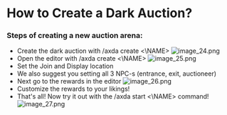 # How to Create a Dark Auction?

### Steps of creating a new auction arena:
- Create the dark auction with /axda create <\NAME>
![image_24.png](image_24.png)
- Open the editor with /axda create <\NAME>
![image_25.png](image_25.png)
- Set the Join and Display location
- We also suggest you setting all 3 NPC-s (entrance, exit, auctioneer)
- Next go to the rewards in the editor
![image_26.png](image_26.png)
- Customize the rewards to your likings!
- That's all! Now try it out with the /axda start <\NAME> command!
![image_27.png](image_27.png)